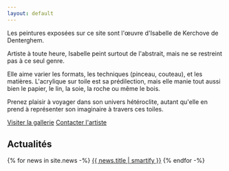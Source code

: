 ```yaml
---
layout: default
---
```


<style>
  main { max-width: 600px; margin: auto; }
  section { margin: 30px 0; }
</style>

Les peintures exposées sur ce site sont l'œuvre d'Isabelle de Kerchove de
Denterghem.

Artiste à toute heure, Isabelle peint surtout de l'abstrait, mais ne se
restreint pas à ce seul genre.

Elle aime varier les formats, les techniques (pinceau, couteau), et les
matières.  L'acrylique sur toile est sa prédilection, mais elle manie tout aussi
bien le papier, le lin, la soie, la roche ou même le bois.

Prenez plaisir à voyager dans son univers hétéroclite, autant qu'elle en prend à
représenter son imaginaire à travers ces toiles.

<div class="action">
  <a href="/gallery/" class="btn">Visiter la gallerie</a>
  <a href="mailto:contact@ysaflo.fr" class="btn">Contacter l'artiste</a>
</div>

<section id="news">
<h2>Actualités</h2>

{% for news in site.news -%}
  <a href="{{ news.url }}">{{ news.title | smartify }}</a>
{% endfor -%}

</section>
